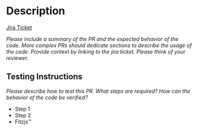 # Description

[Jira Ticket](https://ventureapp.atlassian.net/browse/MAIN-)

_Please include a summary of the PR and the expected behavior of the code. More complex PRs should dedicate sections to describe the usage of the code. Provide context by linking to the jira ticket. Please think of your reviewer._

## Testing Instructions

_Please describe how to test this PR. What steps are required? How can the behavior of the code be verified?_

- Step 1
- Step 2
- Fitzjs™
